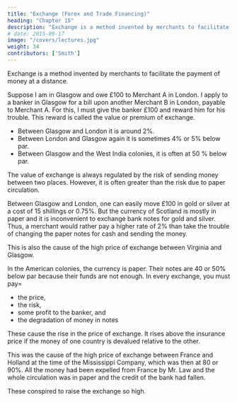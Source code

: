 ```yaml
---
title: "Exchange (Forex and Trade Financing)"
heading: "Chapter 15"
description: "Exchange is a method invented by merchants to facilitate the payment of money at a distance"
# date: 2015-09-17
image: "/covers/lectures.jpg"
weight: 34
contributors: ['Smith']
---
```



Exchange is a method invented by merchants to facilitate the payment of money at a distance.

Suppose I am in Glasgow and owe £100 to Merchant A in London. I apply to a banker in Glasgow for a bill upon another Merchant B in London, payable to Merchant A. For this, I must give the banker £100 and reward him for his trouble. This reward is called the value or premium of exchange.
- Between Glasgow and London it is around 2%.
- Between London and Glasgow again it is sometimes 4% or 5% below par.
- Between Glasgow and the West India colonies, it is often at 50 % below par.

The value of exchange is always regulated by the risk of sending money between two places. However, it is often greater than the risk due to paper circulation.

Between Glasgow and London, one can easily move £100 in gold or silver at a cost of 15 shillings or 0.75%. But the currency of Scotland is mostly in paper and it is inconvenient to exchange bank notes for gold and silver. Thus, a merchant would rather pay a higher rate of 2% than take the trouble of changing the paper notes for cash and sending the money.

This is also the cause of the high price of exchange between Virginia and Glasgow. 

In the American colonies, the currency is paper. Their notes are 40 or 50% below par because their funds are not enough. In every exchange, you must pay= 
- the price,
- the risk,
- some profit to the banker, and
- the degradation of money in notes

These cause the rise in the price of exchange. It rises above the insurance price if the money of one country is devalued relative to the other.

This was the cause of the high price of exchange between France and Holland at the time of the Mississippi Company, which was then at 80 or 90%. All the money had been expelled from France by Mr. Law and the whole circulation was in paper and the credit of the bank had fallen.

These conspired to raise the exchange so high.
